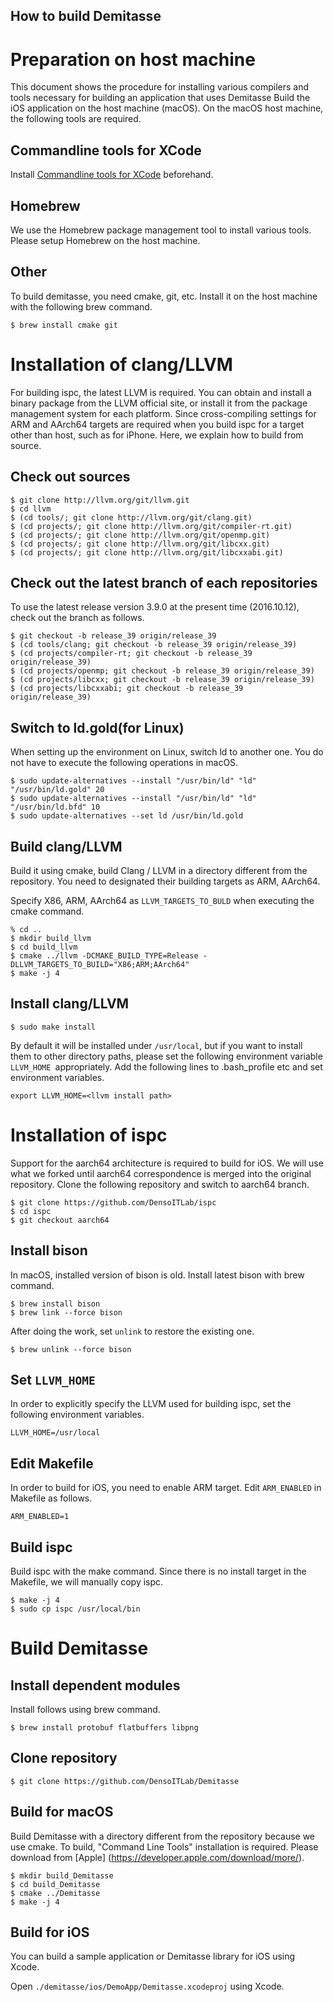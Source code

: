 How to build Demitasse
-----------------------

# Preparation on host machine

This document shows the procedure for installing various compilers and tools necessary for building an application that uses Demitasse
Build the iOS application on the host machine (macOS).
On the macOS host machine, the following tools are required.

## Commandline tools for XCode

Install [Commandline tools for XCode](https://developer.apple.com/download/more/) beforehand.

## Homebrew

We use the Homebrew package management tool to install various tools.
Please setup Homebrew on the host machine.

## Other

To build demitasse, you need cmake, git, etc. Install it on the host machine with the following brew command.

```
$ brew install cmake git
```

# Installation of clang/LLVM

For building ispc, the latest LLVM is required.
You can obtain and install a binary package from the LLVM official site, or install it from the package management system for each platform.
Since cross-compiling settings for ARM and AArch64 targets are required when you build ispc for a target other than host, such as for iPhone. Here, we explain how to build from source.

## Check out sources

```
$ git clone http://llvm.org/git/llvm.git
$ cd llvm
$ (cd tools/; git clone http://llvm.org/git/clang.git)
$ (cd projects/; git clone http://llvm.org/git/compiler-rt.git)
$ (cd projects/; git clone http://llvm.org/git/openmp.git)
$ (cd projects/; git clone http://llvm.org/git/libcxx.git)
$ (cd projects/; git clone http://llvm.org/git/libcxxabi.git)
```

## Check out the latest branch of each repositories

To use the latest release version 3.9.0 at the present time (2016.10.12), check out the branch as follows.

```
$ git checkout -b release_39 origin/release_39
$ (cd tools/clang; git checkout -b release_39 origin/release_39)
$ (cd projects/compiler-rt; git checkout -b release_39 origin/release_39)
$ (cd projects/openmp; git checkout -b release_39 origin/release_39)
$ (cd projects/libcxx; git checkout -b release_39 origin/release_39)
$ (cd projects/libcxxabi; git checkout -b release_39 origin/release_39)
```

## Switch to ld.gold(for Linux)

When setting up the environment on Linux, switch ld to another one.
You do not have to execute the following operations in macOS.

```
$ sudo update-alternatives --install "/usr/bin/ld" "ld" "/usr/bin/ld.gold" 20
$ sudo update-alternatives --install "/usr/bin/ld" "ld" "/usr/bin/ld.bfd" 10
$ sudo update-alternatives --set ld /usr/bin/ld.gold
```

## Build clang/LLVM

Build it using cmake, build Clang / LLVM in a directory different from the repository.
You need to designated their building targets as ARM, AArch64.

Specify X86, ARM, AArch64 as `LLVM_TARGETS_TO_BULD` when executing the cmake command.

```
% cd ..
$ mkdir build_llvm
$ cd build_llvm
$ cmake ../llvm -DCMAKE_BUILD_TYPE=Release -DLLVM_TARGETS_TO_BUILD="X86;ARM;AArch64"
$ make -j 4
```

## Install clang/LLVM

```
$ sudo make install
```

By default it will be installed under `/usr/local`, but if you want to install them to other directory paths, please set the following environment variable `LLVM_HOME `appropriately.
Add the following lines to .bash_profile etc and set environment variables.

```
export LLVM_HOME=<llvm install path>
```

# Installation of ispc

Support for the aarch64 architecture is required to build for iOS.
We will use what we forked until aarch64 correspondence is merged into the original repository. Clone the following repository and switch to aarch64 branch.

```
$ git clone https://github.com/DensoITLab/ispc
$ cd ispc
$ git checkout aarch64
```

## Install bison

In macOS, installed version of bison is old. Install latest bison with brew command.

```
$ brew install bison
$ brew link --force bison
```

After doing the work, set `unlink` to restore the existing one.

```
$ brew unlink --force bison
```

## Set `LLVM_HOME`

In order to explicitly specify the LLVM used for building ispc, set the following environment variables.

```
LLVM_HOME=/usr/local
```

## Edit Makefile

In order to build for iOS, you need to enable ARM target.
Edit `ARM_ENABLED` in Makefile as follows.

```
ARM_ENABLED=1
```

## Build ispc

Build ispc with the make command.
Since there is no install target in the Makefile, we will manually copy ispc.

```
$ make -j 4
$ sudo cp ispc /usr/local/bin
```

# Build Demitasse

## Install dependent modules

Install follows using brew command.

```
$ brew install protobuf flatbuffers libpng
```

## Clone repository

```
$ git clone https://github.com/DensoITLab/Demitasse
```

## Build for macOS

Build Demitasse with a directory different from the repository because we use cmake.
To build, "Command Line Tools" installation is required. Please download from [Apple] (https://developer.apple.com/download/more/).

```
$ mkdir build_Demitasse
$ cd build_Demitasse
$ cmake ../Demitasse
$ make -j 4
```

## Build for iOS

You can build a sample application or Demitasse library for iOS using Xcode. 

Open `./demitasse/ios/DemoApp/Demitasse.xcodeproj` using Xcode.